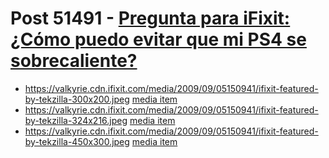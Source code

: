 # Post 51491 - [Pregunta para iFixit: ¿Cómo puedo evitar que mi PS4 se sobrecaliente?](https://www.ifixit.com/News/51491/pregunta-para-ifixit-como-puedo-evitar-que-mi-ps4-se-sobrecaliente)

- https://valkyrie.cdn.ifixit.com/media/2009/09/05150941/ifixit-featured-by-tekzilla-300x200.jpeg [media item](media-28625.md)
- https://valkyrie.cdn.ifixit.com/media/2009/09/05150941/ifixit-featured-by-tekzilla-324x216.jpeg [media item](media-28625.md)
- https://valkyrie.cdn.ifixit.com/media/2009/09/05150941/ifixit-featured-by-tekzilla-450x300.jpeg [media item](media-28625.md)